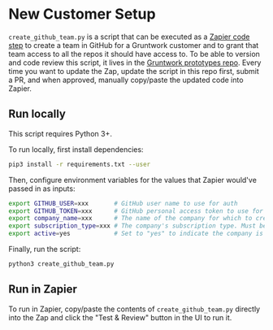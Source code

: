 # New Customer Setup

`create_github_team.py` is a script that can be executed as a [Zapier code 
step](https://zapier.com/help/create/code-webhooks/use-python-code-in-zaps) to create a team in GitHub for a Gruntwork
customer and to grant that team access to all the repos it should have access to. To be able to version and code 
review this script, it lives in the [Gruntwork prototypes repo](https://github.com/gruntwork-io/prototypes). Every 
time you want to update the Zap, update the script in this repo first, submit a PR, and when approved, manually 
copy/paste the updated code into Zapier.




## Run locally

This script requires Python 3+.

To run locally, first install dependencies:

```bash
pip3 install -r requirements.txt --user
```

Then, configure environment variables for the values that Zapier would've passed in as inputs:

```bash
export GITHUB_USER=xxx       # GitHub user name to use for auth
export GITHUB_TOKEN=xxx      # GitHub personal access token to use for auth
export company_name=xxx      # The name of the company for which to create a GitHub team
export subscription_type=xxx # The company's subscription type. Must be one of: aws, gcp, enterprise.
export active=yes            # Set to "yes" to indicate the company is active and a GitHub team should be created.
```

Finally, run the script:

```bash
python3 create_github_team.py
```




## Run in Zapier

To run in Zapier, copy/paste the contents of `create_github_team.py` directly into the Zap and click the 
"Test & Review" button in the UI to run it.